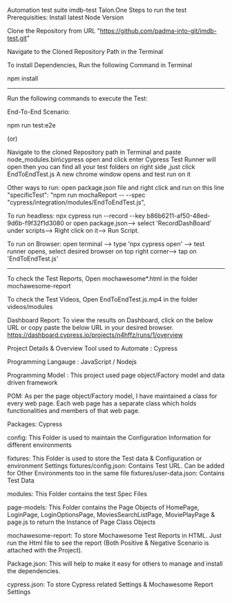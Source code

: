 Automation test suite
imdb-test
Talon.One
Steps to run the test
Prerequisities: Install latest Node Version

Clone the Repository from URL "https://github.com/padma-into-git/imdb-test.git"

Navigate to the Cloned Repository Path in the Terminal

To install Dependencies, Run the following Command in Terminal

npm install

---

Run the following commands to execute the Test:

End-To-End Scenario:

npm run test:e2e

(or)

Navigate to the cloned Repository path in Terminal and paste node_modules\.bin\cypress open and click enter
Cypress Test Runner will open then you can find all your test folders on right side ,just click EndToEndTest.js
A new chrome window opens and test run on it

Other ways to run:
open package.json file and right click and run on this line "specificTest": "npm run mochaReport -- --spec "cypress/integration/modules/EndToEndTest.js",

To run headless:
npx cypress run --record --key b86b6211-af50-48ed-9d6b-f9f32f1d3080
or
open package.json--> select 'RecordDashBoard' under scripts--> Right click on it--> Run Script.

To run on Browser:
open terminal --> type 'npx cypress open' --> test runner opens, select desired browser on top right corner--> tap on 'EndToEndTest.js'

---

To check the Test Reports, Open mochawesome\*.html in the folder mochawesome-report

To check the Test Videos, Open EndToEndTest.js.mp4 in the folder videos/modules

Dashboard Report: To view the results on Dashboard, click on the below URL or copy paste the below URL in your desired browser.
https://dashboard.cypress.io/projects/n4hffz/runs/1/overview

Project Details & Overview
Tool used to Automate : Cypress

Programming Langauge : JavaScript / Nodejs

Programming Model : This project used page object/Factory model and data driven framework

POM: As per the page object/Factory model, I have maintained a class for every web page. Each web page has a separate class which holds functionalities and members of that web page.

Packages: Cypress

config: This Folder is used to maintain the Configuration Information for different environments

fixtures: This Folder is used to store the Test data & Configuration or environment Settings
fixtures/config.json: Contains Test URL. Can be added for Other Environments too in the same file
fixtures/user-data.json: Contains Test Data

modules: This Folder contains the test Spec Files

page-models: This Folder contains the Page Objects of HomePage, LoginPage, LoginOptionsPage, MoviesSearchListPage, MoviePlayPage & page.js to return the Instance of Page Class Objects

mochawesome-report: To store Mochawesome Test Reports in HTML. Just run the Html file to see the report (Both Positive & Negative Scenario is attached with the Project).

Package.json: This will help to make it easy for others to manage and install the dependencies.

cypress.json: To store Cypress related Settings & Mochawesome Report Settings
